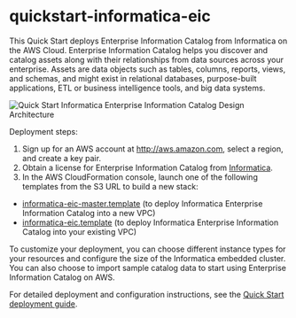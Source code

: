 # quickstart-informatica-eic

This Quick Start deploys Enterprise Information Catalog from Informatica on the AWS Cloud. Enterprise Information Catalog helps you discover and catalog assets along with their relationships from data sources across your enterprise. Assets are data objects such as tables, columns, reports, views, and schemas, and might exist in relational databases, purpose-built applications, ETL or business intelligence tools, and big data systems.

![Quick Start Informatica Enterprise Information Catalog Design Architecture](https://d0.awsstatic.com/partner-network/QuickStart/datasheets/informatica-eic-architecture-on-aws.png)

Deployment steps:

1. Sign up for an AWS account at http://aws.amazon.com, select a region, and create a key pair.
2. Obtain a license for Enterprise Information Catalog from [Informatica](https://now.informatica.com/enterprise-information-catalog-aws-contact-us.html).
3. In the AWS CloudFormation console, launch one of the following templates from the S3 URL to build a new stack:
  * [informatica-eic-master.template](https://fwd.aws/Be5Kp) (to deploy Informatica Enterprise Information Catalog into a new VPC)
  * [informatica-eic.template](https://fwd.aws/XP4DB) (to deploy Informatica Enterprise Information Catalog into your existing VPC)

To customize your deployment, you can choose different instance types for your resources and configure the size of the Informatica embedded cluster. You can also choose to import sample catalog data to start using Enterprise Information Catalog on AWS.

For detailed deployment and configuration instructions, see the [Quick Start deployment guide](https://fwd.aws/gqWWa).
 
